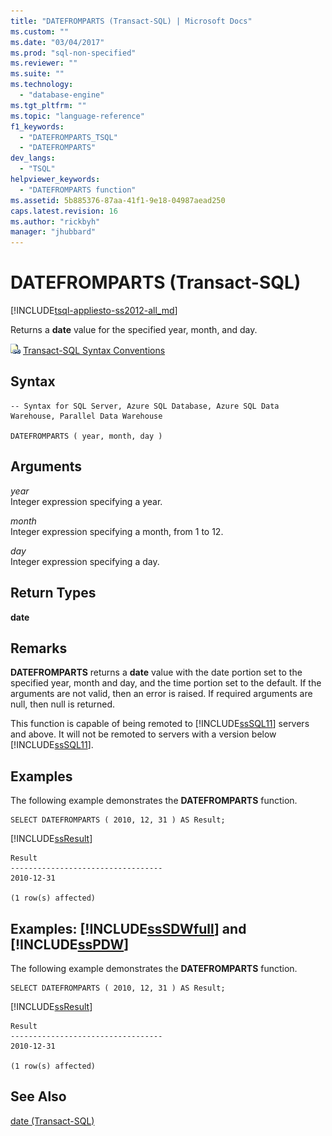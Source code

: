 ```yaml
---
title: "DATEFROMPARTS (Transact-SQL) | Microsoft Docs"
ms.custom: ""
ms.date: "03/04/2017"
ms.prod: "sql-non-specified"
ms.reviewer: ""
ms.suite: ""
ms.technology: 
  - "database-engine"
ms.tgt_pltfrm: ""
ms.topic: "language-reference"
f1_keywords: 
  - "DATEFROMPARTS_TSQL"
  - "DATEFROMPARTS"
dev_langs: 
  - "TSQL"
helpviewer_keywords: 
  - "DATEFROMPARTS function"
ms.assetid: 5b885376-87aa-41f1-9e18-04987aead250
caps.latest.revision: 16
ms.author: "rickbyh"
manager: "jhubbard"
---
```

# DATEFROMPARTS (Transact-SQL)
[!INCLUDE[tsql-appliesto-ss2012-all_md](../../relational-databases/indexes/includes/tsql-appliesto-ss2012-all-md.md)]

  Returns a **date** value for the specified year, month, and day.  
  
 ![Topic link icon](../../a9notintoc/media/topic-link.gif "Topic link icon") [Transact-SQL Syntax Conventions](../../t-sql/language-elements/transact-sql-syntax-conventions-transact-sql.md)  
  
## Syntax  
  
```  
-- Syntax for SQL Server, Azure SQL Database, Azure SQL Data Warehouse, Parallel Data Warehouse  
  
DATEFROMPARTS ( year, month, day )  
```  
  
## Arguments  
 *year*  
 Integer expression specifying a year.  
  
 *month*  
 Integer expression specifying a month, from 1 to 12.  
  
 *day*  
 Integer expression specifying a day.  
  
## Return Types  
 **date**  
  
## Remarks  
 **DATEFROMPARTS** returns a **date** value with the date portion set to the specified year, month and day, and the time portion set to the default. If the arguments are not valid, then an error is raised. If required arguments are null, then null is returned.  
  
 This function is capable of being remoted to [!INCLUDE[ssSQL11](../../a9notintoc/includes/sssql11-md.md)] servers and above. It will not be remoted to servers with a version below [!INCLUDE[ssSQL11](../../a9notintoc/includes/sssql11-md.md)].  
  
## Examples  
 The following example demonstrates the **DATEFROMPARTS** function.  
  
```  
SELECT DATEFROMPARTS ( 2010, 12, 31 ) AS Result;  
```  
  
 [!INCLUDE[ssResult](../../relational-databases/includes/ssresult-md.md)]  
  
```  
Result  
----------------------------------  
2010-12-31  
  
(1 row(s) affected)  
```  
  
## Examples: [!INCLUDE[ssSDWfull](../../a9notintoc/includes/sssdwfull-md.md)] and [!INCLUDE[ssPDW](../../a9notintoc/includes/sspdw-md.md)]  
 The following example demonstrates the **DATEFROMPARTS** function.  
  
```  
SELECT DATEFROMPARTS ( 2010, 12, 31 ) AS Result;  
```  
  
 [!INCLUDE[ssResult](../../relational-databases/includes/ssresult-md.md)]  
  
```  
Result  
----------------------------------  
2010-12-31  
  
(1 row(s) affected)  
```  
  
## See Also  
 [date &#40;Transact-SQL&#41;](../../t-sql/data-types/date-transact-sql.md)  
  
  

